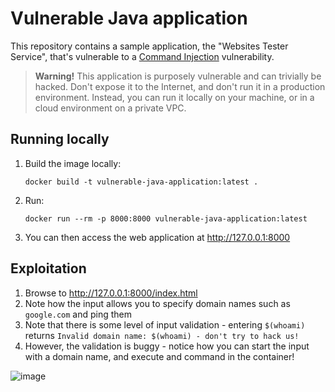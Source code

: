 # Vulnerable Java application

This repository contains a sample application, the "Websites Tester Service", that's vulnerable to a [Command Injection](https://owasp.org/www-community/attacks/Command_Injection) vulnerability.

> **Warning!**
> This application is purposely vulnerable and can trivially be hacked. Don't expose it to the Internet, and don't run it in a production environment.
> Instead, you can run it locally on your machine, or in a cloud environment on a private VPC.

## Running locally

1. Build the image locally: 
   ```
   docker build -t vulnerable-java-application:latest .
   ```
2. Run:
    ```
    docker run --rm -p 8000:8000 vulnerable-java-application:latest
    ```
3. You can then access the web application at <http://127.0.0.1:8000>

## Exploitation

1. Browse to <http://127.0.0.1:8000/index.html>
2. Note how the input allows you to specify domain names such as `google.com` and ping them
3. Note that there is some level of input validation - entering `$(whoami)` returns `Invalid domain name: $(whoami) - don't try to hack us!`
4. However, the validation is buggy - notice how you can start the input with a domain name, and execute and command in the container!

![image](https://user-images.githubusercontent.com/136675/186954376-e3d82d03-7d9e-49b3-a106-6da080980dae.png)
